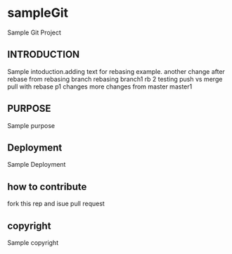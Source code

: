 # sampleGit
Sample Git Project
## INTRODUCTION
Sample intoduction.adding text for rebasing example.
another change after rebase from rebasing branch
rebasing branch1
rb 2
testing push vs merge
pull with rebase
p1 changes
more changes from master
master1
## PURPOSE
Sample purpose

## Deployment
Sample Deployment

## how to contribute
fork this rep and isue pull request
 
## copyright
Sample copyright
